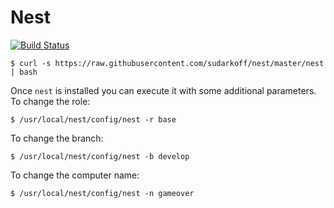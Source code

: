 # Nest

[![Build Status](https://travis-ci.org/sudarkoff/nest.svg?branch=master)](https://travis-ci.org/sudarkoff/nest)

```
$ curl -s https://raw.githubusercontent.com/sudarkoff/nest/master/nest | bash
```

Once `nest` is installed you can execute it with some additional parameters. To change the role:

```
$ /usr/local/nest/config/nest -r base
```

To change the branch:

```
$ /usr/local/nest/config/nest -b develop
```

To change the computer name:

```
$ /usr/local/nest/config/nest -n gameover
```
